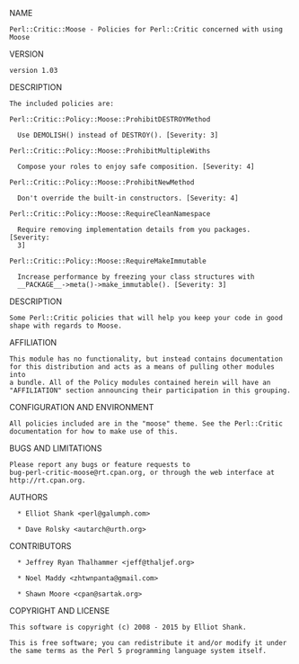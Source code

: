 NAME

    Perl::Critic::Moose - Policies for Perl::Critic concerned with using
    Moose

VERSION

    version 1.03

DESCRIPTION

    The included policies are:

    Perl::Critic::Policy::Moose::ProhibitDESTROYMethod

      Use DEMOLISH() instead of DESTROY(). [Severity: 3]

    Perl::Critic::Policy::Moose::ProhibitMultipleWiths

      Compose your roles to enjoy safe composition. [Severity: 4]

    Perl::Critic::Policy::Moose::ProhibitNewMethod

      Don't override the built-in constructors. [Severity: 4]

    Perl::Critic::Policy::Moose::RequireCleanNamespace

      Require removing implementation details from you packages. [Severity:
      3]

    Perl::Critic::Policy::Moose::RequireMakeImmutable

      Increase performance by freezing your class structures with
      __PACKAGE__->meta()->make_immutable(). [Severity: 3]

DESCRIPTION

    Some Perl::Critic policies that will help you keep your code in good
    shape with regards to Moose.

AFFILIATION

    This module has no functionality, but instead contains documentation
    for this distribution and acts as a means of pulling other modules into
    a bundle. All of the Policy modules contained herein will have an
    "AFFILIATION" section announcing their participation in this grouping.

CONFIGURATION AND ENVIRONMENT

    All policies included are in the "moose" theme. See the Perl::Critic
    documentation for how to make use of this.

BUGS AND LIMITATIONS

    Please report any bugs or feature requests to
    bug-perl-critic-moose@rt.cpan.org, or through the web interface at
    http://rt.cpan.org.

AUTHORS

      * Elliot Shank <perl@galumph.com>

      * Dave Rolsky <autarch@urth.org>

CONTRIBUTORS

      * Jeffrey Ryan Thalhammer <jeff@thaljef.org>

      * Noel Maddy <zhtwnpanta@gmail.com>

      * Shawn Moore <cpan@sartak.org>

COPYRIGHT AND LICENSE

    This software is copyright (c) 2008 - 2015 by Elliot Shank.

    This is free software; you can redistribute it and/or modify it under
    the same terms as the Perl 5 programming language system itself.

